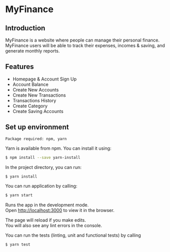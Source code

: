 
# MyFinance

## Introduction
MyFinance is a website where people can manage their personal finance. MyFinance users will be able to track their expenses, incomes & saving, and generate monthly reports.

## Features

* Homepage & Account Sign Up
* Account Balance
* Create New Accounts
* Create New Transactions
* Transactions History
* Create Category
* Create Saving Accounts

## Set up environment 

`Package required: npm, yarn`

Yarn is available from npm. You can install it using:

```bash
$ npm install --save yarn-install
```

In the project directory, you can run:
```bash
$ yarn install
```
You can run application by calling:
```bash
$ yarn start
```
Runs the app in the development mode.<br>
Open [http://localhost:3000](http://localhost:3000) to view it in the browser.

The page will reload if you make edits.<br>
You will also see any lint errors in the console.

You can run the tests (linting, unit and functional tests) by calling
```bash
$ yarn test
```

